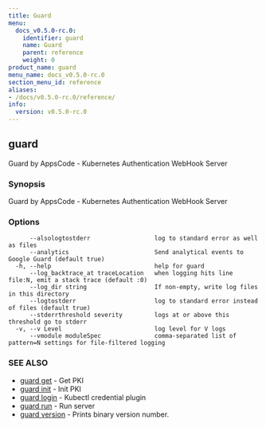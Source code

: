 ```yaml
---
title: Guard
menu:
  docs_v0.5.0-rc.0:
    identifier: guard
    name: Guard
    parent: reference
    weight: 0
product_name: guard
menu_name: docs_v0.5.0-rc.0
section_menu_id: reference
aliases:
- /docs/v0.5.0-rc.0/reference/
info:
  version: v0.5.0-rc.0
---
```


## guard

Guard by AppsCode - Kubernetes Authentication WebHook Server

### Synopsis

Guard by AppsCode - Kubernetes Authentication WebHook Server

### Options

```
      --alsologtostderr                  log to standard error as well as files
      --analytics                        Send analytical events to Google Guard (default true)
  -h, --help                             help for guard
      --log_backtrace_at traceLocation   when logging hits line file:N, emit a stack trace (default :0)
      --log_dir string                   If non-empty, write log files in this directory
      --logtostderr                      log to standard error instead of files (default true)
      --stderrthreshold severity         logs at or above this threshold go to stderr
  -v, --v Level                          log level for V logs
      --vmodule moduleSpec               comma-separated list of pattern=N settings for file-filtered logging
```

### SEE ALSO

* [guard get](/docs/v0.5.0-rc.0/reference/guard_get)	 - Get PKI
* [guard init](/docs/v0.5.0-rc.0/reference/guard_init)	 - Init PKI
* [guard login](/docs/v0.5.0-rc.0/reference/guard_login)	 - Kubectl credential plugin
* [guard run](/docs/v0.5.0-rc.0/reference/guard_run)	 - Run server
* [guard version](/docs/v0.5.0-rc.0/reference/guard_version)	 - Prints binary version number.

